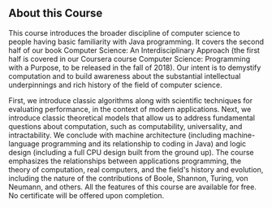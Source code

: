 ## About this Course

This course  introduces the broader discipline of computer science to people having basic familiarity with Java programming.  It covers the second half of our book Computer Science: An Interdisciplinary Approach (the first half is covered in our Coursera course Computer Science: Programming with a Purpose, to be released in the fall of 2018). Our intent is to demystify computation and to build awareness about the substantial intellectual underpinnings and rich history of the field of computer science.

First, we introduce classic algorithms along with scientific techniques for evaluating performance, in the context of modern applications. Next, we introduce classic theoretical models that allow us to address fundamental questions about computation, such as computability, universality, and intractability. We conclude with machine architecture (including machine-language programming and its relationship to coding in Java) and logic design (including a full CPU design built from the ground up). The course emphasizes the relationships between applications programming, the theory of computation, real computers, and the field's history and evolution, including the nature of the contributions of Boole, Shannon, Turing, von Neumann, and others. All the features of this course are available for free. No certificate will be offered upon completion.